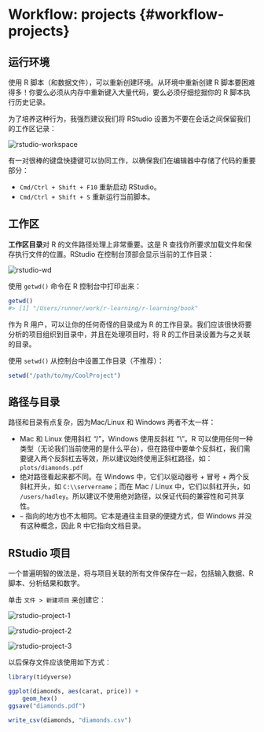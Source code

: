 # Workflow: projects {#workflow-projects}

## 运行环境

使用 R 脚本（和数据文件），可以重新创建环境。从环境中重新创建 R 脚本要困难得多！你要么必须从内存中重新键入大量代码，要么必须仔细挖掘你的 R 脚本执行历史记录。

为了培养这种行为，我强烈建议我们将 RStudio 设置为不要在会话之间保留我们的工作区记录：

![rstudio-workspace](https://d33wubrfki0l68.cloudfront.net/7fa44a5471d40025344176ede4169c5ad3159482/1577f/screenshots/rstudio-workspace.png)

有一对很棒的键盘快捷键可以协同工作，以确保我们在编辑器中存储了代码的重要部分：

- `Cmd/Ctrl + Shift + F10` 重新启动 RStudio。
- `Cmd/Ctrl + Shift + S` 重新运行当前脚本。

## 工作区

**工作区目录**对 R 的文件路径处理上非常重要。这是 R 查找你所要求加载文件和保存执行文件的位置。RStudio 在控制台顶部会显示当前的工作目录：

![rstudio-wd](https://d33wubrfki0l68.cloudfront.net/176fc11b0b484209bd77f13ab5116b8a0d7aa13a/2b6f7/screenshots/rstudio-wd.png)

使用 `getwd()` 命令在 R 控制台中打印出来：


```r
getwd()
#> [1] "/Users/runner/work/r-learning/r-learning/book"
```

作为 R 用户，可以让你的任何奇怪的目录成为 R 的工作目录。我们应该很快将要分析的项目组织到目录中，并且在处理项目时，将 R 的工作目录设置为与之关联的目录。

使用 `setwd()` 从控制台中设置工作目录（不推荐）：


```r
setwd("/path/to/my/CoolProject")
```

## 路径与目录

路径和目录有点复杂，因为Mac/Linux 和 Windows 两者不太一样：

- Mac 和 Linux 使用斜杠 “/”，Windows 使用反斜杠 “\”。R 可以使用任何一种类型（无论我们当前使用的是什么平台），但在路径中要单个反斜杠，我们需要键入两个反斜杠去等效，所以建议始终使用正斜杠路径，如：`plots/diamonds.pdf`
- 绝对路径看起来都不同。在 Windows 中，它们以驱动器号 + 冒号 + 两个反斜杠开头，如 `C:\\servername`；而在 Mac / Linux 中，它们以斜杠开头，如 `/users/hadley`。所以建议不使用绝对路径，以保证代码的兼容性和可共享性。
- `~` 指向的地方也不太相同。它本是通往主目录的便捷方式，但 Windows 并没有这种概念，因此 R 中它指向文档目录。

## RStudio 项目

一个普遍明智的做法是，将与项目关联的所有文件保存在一起，包括输入数据、R 脚本、分析结果和数字。

单击 `文件 > 新建项目` 来创建它：

![rstudio-project-1](https://d33wubrfki0l68.cloudfront.net/87562c4851bf4d0b0c8415dc9d6690493572e362/a6685/screenshots/rstudio-project-1.png)

![rstudio-project-2](https://d33wubrfki0l68.cloudfront.net/0fa791e2621be297cb9c5cac0b2802223e3d7714/57d89/screenshots/rstudio-project-2.png)

![rstudio-project-3](https://d33wubrfki0l68.cloudfront.net/dee6324df1f5c5121d1c1e9eed822ee52c87167b/1f325/screenshots/rstudio-project-3.png)

以后保存文件应该使用如下方式：


```r
library(tidyverse)

ggplot(diamonds, aes(carat, price)) +
    geom_hex()
ggsave("diamonds.pdf")

write_csv(diamonds, "diamonds.csv")
```

